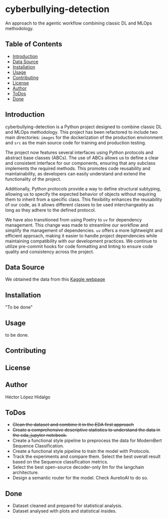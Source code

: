 # cyberbullying-detection

An approach to the agentic workflow combining classic DL and MLOps methodology.

## Table of Contents

- [Introduction](#introduction)
- [Data Source](#data-source)
- [Installation](#installation)
- [Usage](#usage)
- [Contributing](#contributing)
- [License](#license)
- [Author](#author)
- [ToDos](#ToDos)
- [Done](#done)

## Introduction

cyberbullying-detection is a Python project designed to combine classic DL and MLOps methodology. This project has been 
refactored to include two main directories: `images` for the dockerization of the production environment and `src` as 
the main source code for training and production testing.

The project now features several interfaces using Python protocols and abstract base classes (ABCs).
The use of ABCs allows us to define a clear and consistent interface for our components, ensuring that any subclass 
implements the required methods. This promotes code reusability and maintainability, as developers can easily
understand and extend the functionality of the project.

Additionally, Python protocols provide a way to define structural subtyping,
allowing us to specify the expected behavior of objects without requiring them to inherit from a specific class.
This flexibility enhances the reusability of our code, as it allows different classes to be used interchangeably as
long as they adhere to the defined protocol.

We have also transitioned from using Poetry to `uv` for dependency management. This change was made to streamline our
workflow and simplify the management of dependencies. `uv` offers a more lightweight and efficient approach,
making it easier to handle project dependencies while maintaining compatibility with our development practices. 
We continue to utilize pre-commit hooks for code formatting and linting to ensure code quality and consistency across
the project.

## Data Source
 We obtained the data from this [Kaggle webpage](https://www.kaggle.com/datasets/momo12341234/cyberbully-detection-dataset)
## Installation

"To be done"

## Usage

to be done.

## Contributing

## License

## Author

Héctor López Hidalgo

## ToDos

- ~~Clean the dataset and combine it in the EDA first approach~~
- ~~Create a comprehensive descriptive statistics to understand the data in the eda_jupyter notebook.~~
- Create a functional style pipeline to preprocess the data for ModernBert Sequence Classification.
- Create a functional style pipeline to train the model with Protocols.
- Track the experiments and compare them. Select the best overall result based on the Sequence classification metrics.
- Select the best open-source decoder-only llm for the langchain architecture.
- Design a semantic router for the model. Check AurelioAI to do so.

## Done

- Dataset cleaned and prepared for statistical analysis.
- Dataset analysed with plots and statistical insides.